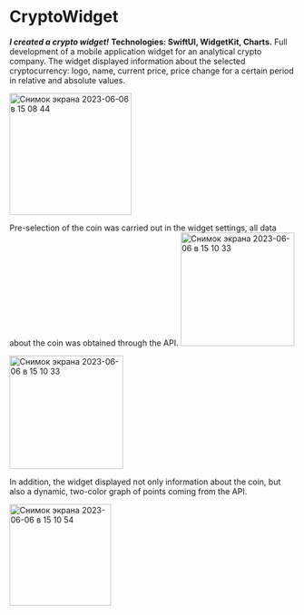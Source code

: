 # CryptoWidget
***I created a crypto widget!***
**Technologies: SwiftUI, WidgetKit, Charts.**
Full development of a mobile application widget for an analytical crypto company.
The widget displayed information about the selected cryptocurrency: logo, name,
current price, price change for a certain period in relative and absolute values.

<img width="215" alt="Снимок экрана 2023-06-06 в 15 08 44" src="https://github.com/PatchedDeveloper/CryptoWidget/assets/103842703/99558339-a892-4624-8bf5-40e25b490842">

Pre-selection of the coin was carried out in the widget settings, all data about the coin was obtained through the API.
<img width="200" alt="Снимок экрана 2023-06-06 в 15 10 33" src="[https://github.com/PatchedDeveloper/CryptoWidget/assets/103842703/4703b5dc-d295-4579-aa0f-f89c5fa0cb47](https://github.com/PatchedDeveloper/CryptoWidget/assets/103842703/22aaa5e1-19ad-4d24-83cd-9aeb285a8988)">

<img width="200" alt="Снимок экрана 2023-06-06 в 15 10 33" src="https://github.com/PatchedDeveloper/CryptoWidget/assets/103842703/4703b5dc-d295-4579-aa0f-f89c5fa0cb47">

In addition, the widget displayed not only information about the coin, but also a dynamic,
two-color graph of points coming from the API.

<img width="179" alt="Снимок экрана 2023-06-06 в 15 10 54" src="https://github.com/PatchedDeveloper/CryptoWidget/assets/103842703/80411951-26eb-48bd-b1ec-86938bab74e7">


